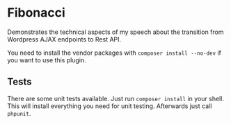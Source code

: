 # Fibonacci

Demonstrates the technical aspects of my speech about the transition from Wordpress AJAX endpoints to Rest API.

You need to install the vendor packages with `composer install --no-dev` if you want to use this plugin.

## Tests

There are some unit tests available. Just run `composer install` in your shell. This will install everything you need for unit testing. Afterwards just call `phpunit`.
